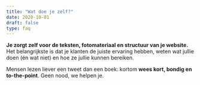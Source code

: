 ```yaml
---
title: "Wat doe je zelf?"
date: 2020-10-01
draft: false
type: faq
---
```

**Je zorgt zelf voor de teksten, fotomateriaal en structuur van je website.** Het belangrijkste is dat je klanten de juiste ervaring hebben, weten wat jullie doen (én wat niet) en hoe ze jullie kunnen bereiken.


Mensen lezen liever een tweet dan een boek: kortom **wees kort, bondig en to-the-point**.
Geen nood, we helpen je.
